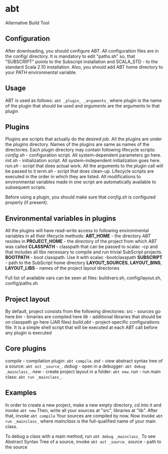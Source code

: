 abt
===

Alternative Build Tool

## Configuration
After downloading, you should configure ABT.
All configuration files are in the config/ directory. It is mandatory to edit "paths.sh" so, that "SUBSCRIPT" points to the Subscript installation and SCALA_STD - to the standard Scala 2.10 installation.
Also, you should add ABT home directory to your PATH environmental variable.

## Usage
ABT is used as follows:
`abt _plugin_ _arguments_`
where _plugin_ is the name of the plugin that should be used and _arguments_ are the arguments to that plugin

## Plugins
Plugins are scripts that actually do the desired job. All the plugins are under the _plugins_ directory. Names of the plugins are same as names of the directories. Each plugin directory may contain following lifecycle scripts:
_config.sh_ - configuration script. All system-dependent parameters go here.
_init.sh_   - initialization script. All system-independent initialization goes here.
_run.sh_    - script that does actual work. All the arguments to the plugin call will be passed to it
_term.sh_   - script that does clean-up.
Lifecycle scripts are executed in the order in which they are listed. All modifications to environmental variables made in one script are automatically available to subsequent scripts.

Before using a plugin, you should make sure that _config.sh_ is configured properly (if present).

## Environmental variables in plugins
All the plugins will have read-write access to following environmental variables in all their lifecycle methods:
**ABT_HOME** - the directory ABT resides in
**PROJECT_HOME** - the directory of the project from which ABT was called
**CLASSPATH** - classpath that can be passed to scalac -cp and that includes all libs necessary to compile and run trivial SubScript projects.
**BOOTPATH** - boot classpath. Use it with scalac -bootclasspath
**SUBSCRIPT** - path to the SubScript home directory
**LAYOUT_SOURCES**, **LAYOUT_BINS**, **LAYOUT_LIBS** - names of the project layout directories

Full list of available vars can be seen at files: buildvars.sh, config/layout.sh, config/paths.sh

## Project layout
By default, project consists from the following directories:
_src_ - sources go here
_bin_ - binaries are compiled here
_lib_ - additional libraries that should be on classpath go here (JAR files)
_build.abt_ - project-specific configurations file. It is a simple shell script that will be executed at each ABT call before any plugin is executed

## Core plugins
_compile_ - compilation plugin: `abt compile`. _ast_ - view abstract syntax tree of a source: `abt ast _source_`. _debug_ - open in a debugger: `abt debug _mainclass_`. _new_ - create project layout in a folder: `abt new`. _run_ - run main class: `abt run _mainclass_`. 

## Examples
In order to create a new project, make a new empty directory, cd into it and invoke
`abt new`
Then, write all your sources at "src", libraries at "lib". After that, invoke
`abt compile`
Your sources are compiled by now. Now invoke
`abt run _mainclass_`
where _mainclass_ is the full-qualified name of your main class.

To debug a class with a main method, run
`abt debug _mainclass_`
To see Abstract Syntax Tree of a source, invoke
`abt ast _source_`
_source_ - path to the source
